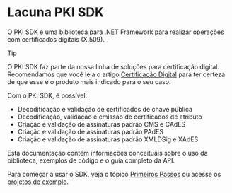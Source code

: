 ﻿# Lacuna PKI SDK

O PKI SDK é uma biblioteca para .NET Framework para realizar operações com certificados digitais (X.509).

> [!TIP]
> O PKI SDK faz parte da nossa linha de soluções para certificação digital. Recomendamos que você leia o artigo
> [Certificação Digital](../pki-guide/index.md) para ter certeza de que esse é o produto mais indicado para o seu caso.

Com o PKI SDK, é possível:

* Decodificação e validação de certificados de chave pública
* Decodificação, validação e emissão de certificados de atributo
* Criação e validação de assinaturas padrão CMS e CAdES
* Criação e validação de assinaturas padrão PAdES
* Criação e validação de assinaturas padrão XMLDSig e XAdES

Esta documentação contém informações conceituais sobre o uso da biblioteca, exemplos de código e o guia completo da API.

Para começar a usar o SDK, veja o tópico [Primeiros Passos](get-started/index.md) ou acesse os [projetos de exemplo](https://github.com/LacunaSoftware/PkiSuiteSamples/tree/master/dotnet).
